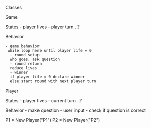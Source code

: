 Classes

Game

  States
    - player lives
    - player turn...?

  Behavior

    - game behavior
     while loop here until player life = 0
      - round setup
      who goes, ask question
      - round return
      reduce lives
      - winner
      if player life = 0 declare winner
      else start round with next player turn


Player

  States
    - player lives
    - current turn...?

  Behavior
    - make question
    - user input
    - check if question is correct

P1 = New Player("P1")
P2 = New Player("P2")

